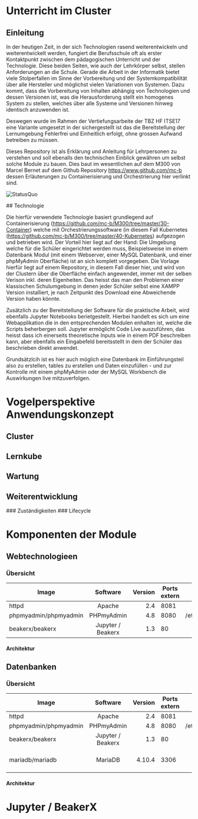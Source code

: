 # Unterricht im Cluster

## Einleitung

In der heutigen Zeit, in der sich Technologien rasend weiterentwickeln und weiterentwickelt werden, fungiert die Berufsschule oft als erster Kontaktpunkt zwischen dem pädagogischen Unterricht und der Technologie. Diese beiden Seiten, wie auch der Lehrkörper selbst, stellen Anforderungen an die
Schule. Gerade die Arbeit in der Informatik bietet viele Stolperfallen im Sinne der Vorbereitung und der Systemkompatibilität über alle Hersteller und möglichst vielen Variationen von Systemen. Dazu
kommt, dass die Vorbereitung von Inhalten abhängig von Technologien und dessen Versionen ist, was die Herausforderung stellt ein homogenes System zu stellen, welches über alle Systeme und Versionen hinweg identisch anzuwenden ist.

Deswegen wurde im Rahmen der Vertiefungsarbeite der TBZ HF ITSE17 eine Variante umgesetzt in der sichergestellt ist das die Bereitstellung der Lernumgebung Fehlerfrei und Einheitlich erfolgt, ohne grossen Aufwand betreiben zu müssen. 

Dieses Repository ist als Erklärung und Anleitung für Lehrpersonen zu verstehen und soll ebenalls den technischen Einblick gewähren um selbst solche Module zu bauen. Dies baut im wesentlichen auf dem M300 von Marcel Bernet auf dem Github Repository https://www.github.com/mc-b dessen Erläuterungen zu Containerisierung und Orchestrierung hier verlinkt sind.  

![StatusQuo](https://github.com/zoink1989/vertiefungsarbeit/blob/master/bilder/StatusQuo.png)

## Technologie 

Die hierfür verwendete Technologie basiert grundlegend auf Containerisierung (https://github.com/mc-b/M300/tree/master/30-Container)  welche mit Orchestrierungssoftware (in diesem Fall Kubernetes (https://github.com/mc-b/M300/tree/master/40-Kubernetes) aufgezogen und betrieben wird. 
Der Vorteil hier liegt auf der Hand: Die Umgebung welche für die Schüler eingerichtet werden muss, Beispielsweise im einem Datenbank Modul (mit einem Webserver, einer MySQL Datenbank, und einer phpMyAdmin Oberfläche) ist an sich komplett vorgegeben. Die Vorlage hierfür liegt auf einem Repository, in diesem Fall dieser hier, und wird von der Clustern über die Oberfläche einfach angewendet, immer mit der selben Verison inkl. deren Eigenheiten. Das heisst das man den Problemen einer klassischen Schulumgebung in denen jeder Schüler selbst eine XAMPP Version installiert, je nach Zeitpunkt des Download eine Abweichende Version haben könnte.

Zusätzlich zu der Bereitstellung der Software für die praktische Arbeit, wird ebenfalls Jupyter Notebooks berietgestellt. Hierbei handelt es sich um eine Webapplikation die in den entsprechenden Modulen enhalten ist, welche die Scripts beherbergen soll. Jupyter ermöglicht Code Live auszuführen, das heisst dass ich einerseits theoretische Inputs wie in einem PDF beschreiben kann, aber ebenfalls ein Eingabefeld bereitsstellt in dem der Schüler das beschrieben direkt anwendet. 

Grundsätzlcih ist es hier auch möglich eine Datenbank im Einführungsteil also zu erstellen, tables zu erstellen und Daten einzufüllen - und zur Kontrolle mit einem phpMyAdmin oder der MySQL Workbench die Auswirkungen live mitzuverfolgen. 

# Vogelperspektive Anwendungskonzept
##  Cluster

## Lernkube

## Wartung

## Weiterentwicklung
### Zuständigkeiten
### Lifecycle

# Komponenten der Module

## Webtechnologieen
### Übersicht

| Image        | Software           | Version  | Ports extern  | Volumes       |        Zweck     |
| ------------ |:------------------:| -------------:|------------------- |:------------------:| ------:|
| httpd | Apache | 2.4 | 8081 | /usr/local/apache2/htdocs/ | Rootverzeichniss |
| phpmyadmin/phpmyadmin |  PHPmyAdmin | 4.8 | 8080 | /etc/phpmyadmin/config.user.inc.php | Configfile |
| beakerx/beakerx | Jupyter / Beakerx | 1.3 | 80 | /mnt/mesos/sandbox  | Notebooks und Einstellungen |

#### Architektur


## Datenbanken 
### Übersicht

| Image        | Software           | Version  | Ports extern  | Volumes       |        Zweck     |
| ------------ |:------------------:| -------------:|------------------- |:------------------:| ------:|
| httpd | Apache | 2.4 | 8081 | /usr/local/apache2/htdocs/ | Rootverzeichniss |
| phpmyadmin/phpmyadmin |  PHPmyAdmin | 4.8 | 8080 | /etc/phpmyadmin/config.user.inc.php | Configfile |
| beakerx/beakerx | Jupyter / Beakerx | 1.3 | 80 | /mnt/mesos/sandbox  | Notebooks und Einstellungen |
| mariadb/mariadb | MariaDB |4.10.4 | 3306 | /usr/local/mariadb/columnstore | Datenbanken (sowohl intern wie auch extern) |

#### Architektur

# Jupyter / BeakerX

